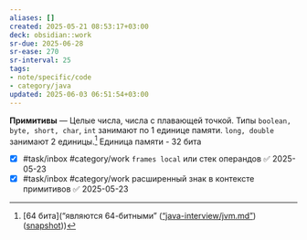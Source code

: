 ```yaml
---
aliases: []
created: 2025-05-21 08:53:17+03:00
deck: obsidian::work
sr-due: 2025-06-28
sr-ease: 270
sr-interval: 25
tags:
- note/specific/code
- category/java
updated: 2025-06-03 06:51:54+03:00
---
```


**Примитивы**
—
Целые числа, числа с плавающей точкой. Типы `boolean, byte, short, char`, `int` занимают по 1 единице памяти. `long, double` занимают 2 единицы.[^1] Единица памяти - 32 бита

- [x] #task/inbox #category/work `frames local` или стек операндов ✅ 2025-05-23
- [x] #task/inbox #category/work расширенный знак в контексте примитивов ✅ 2025-05-23

[^1]: [64 бита](“являются 64-битными” ([“java-interview/jvm.md”](zotero://select/library/items/UGH5TLJQ)) ([snapshot](zotero://open-pdf/library/items/IWGPPAD7?sel=p%3Anth-child(8)&annotation=3ESCAMVN)))